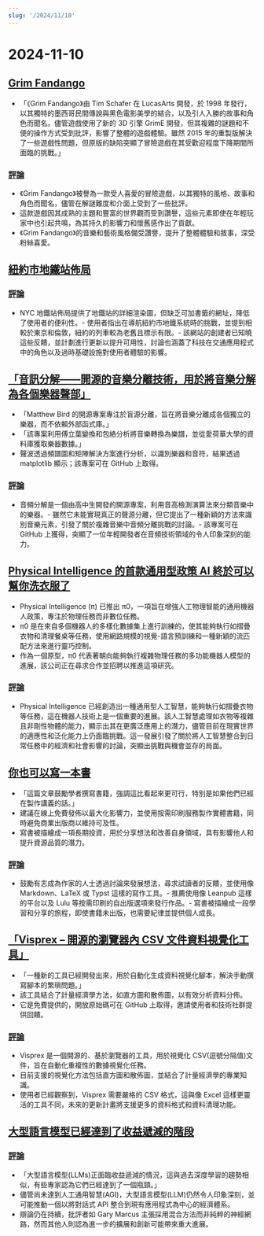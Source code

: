 ```yaml
---
slug: '/2024/11/10'
---
```


# 2024-11-10

## [Grim Fandango](https://www.filfre.net/2024/11/grim-fandango/)

- 「《Grim Fandango》由 Tim Schafer 在 LucasArts 開發，於 1998 年發行，以其獨特的墨西哥民間傳說與黑色電影美學的結合，以及引人入勝的故事和角色而聞名。儘管遊戲使用了新的 3D 引擎 GrimE 開發，但其複雜的謎題和不便的操作方式受到批評，影響了整體的遊戲體驗。雖然 2015 年的重製版解決了一些遊戲性問題，但原版的缺陷突顯了冒險遊戲在其受歡迎程度下降期間所面臨的挑戰。」

### [評論](https://news.ycombinator.com/item?id=42097261)

- 《Grim Fandango》被譽為一款受人喜愛的冒險遊戲，以其獨特的風格、故事和角色而聞名，儘管在解謎難度和介面上受到了一些批評。
- 這款遊戲因其成熟的主題和豐富的世界觀而受到讚譽，這些元素即使在年輕玩家中也引起共鳴，為其持久的影響力和懷舊感作出了貢獻。
- 《Grim Fandango》的音樂和藝術風格備受讚譽，提升了整體體驗和敘事，深受粉絲喜愛。

## [紐約市地鐵站佈局](http://www.projectsubwaynyc.com/gallery)

### [評論](https://news.ycombinator.com/item?id=42096717)

- NYC 地鐵站佈局提供了地鐵站的詳細渲染圖，但缺乏可加書籤的網址，降低了使用者的便利性。- 使用者指出在導航紐約市地鐵系統時的挑戰，並提到相較於東京和倫敦，紐約的列車較為老舊且標示有限。- 該網站的創建者已知曉這些反饋，並計劃進行更新以提升可用性，討論也涵蓋了科技在交通應用程式中的角色以及過時基礎設施對使用者體驗的影響。

## [「音訊分解——開源的音樂分離技術，用於將音樂分解為各個樂器聲部」](https://matthew-bird.com/blogs/Audio-Decomposition.html)

- 「Matthew Bird 的開源專案專注於盲源分離，旨在將音樂分離成各個獨立的樂器，而不依賴外部函式庫。」
- 「該專案利用傅立葉變換和包絡分析將音樂轉換為樂譜，並從愛荷華大學的資料庫獲取樂器數據。」
- 聲波透過頻譜圖和矩陣解決方案進行分析，以識別樂器和音符，結果透過 matplotlib 顯示；該專案可在 GitHub 上取得。

### [評論](https://news.ycombinator.com/item?id=42098491)

- 音頻分解是一個由高中生開發的開源專案，利用音高檢測演算法來分類音樂中的樂器。- 雖然它未能實現真正的聲源分離，但它提出了一種新穎的方法來識別音樂元素，引發了關於複雜音樂中音頻分離挑戰的討論。- 該專案可在 GitHub 上獲得，突顯了一位年輕開發者在音頻技術領域的令人印象深刻的能力。

## [Physical Intelligence 的首款通用型政策 AI 終於可以幫你洗衣服了](https://www.physicalintelligence.company/blog/pi0)

- Physical Intelligence (π) 已推出 π0，一項旨在增強人工物理智能的通用機器人政策，專注於物理任務而非數位任務。
- π0 是在來自多個機器人的多樣化數據集上進行訓練的，使其能夠執行如摺疊衣物和清理餐桌等任務，使用網路規模的視覺-語言預訓練和一種新穎的流匹配方法來進行靈巧控制。
- 作為一個原型，π0 代表著朝向能夠執行複雜物理任務的多功能機器人模型的進展，該公司正在尋求合作並招聘以推進這項研究。

### [評論](https://news.ycombinator.com/item?id=42098236)

- Physical Intelligence 已經創造出一種通用型人工智慧，能夠執行如摺疊衣物等任務，這在機器人技術上是一個重要的進展。該人工智慧處理如衣物等複雜且非剛性物體的能力，顯示出其在更廣泛應用上的潛力，儘管目前在現實世界的適應性和泛化能力上仍面臨挑戰。這一發展引發了關於將人工智慧整合到日常任務中的經濟和社會影響的討論，突顯出挑戰與機會並存的局面。

## [你也可以寫一本書](https://parentheticallyspeaking.org/articles/write-a-book/)

- 「這篇文章鼓勵學者撰寫書籍，強調這比看起來更可行，特別是如果他們已經在製作講義的話。」
- 建議在線上免費發佈以最大化影響力，並使用按需印刷服務製作實體書籍，同時避免商業出版商以維持可及性。
- 寫書被描繪成一項長期投資，用於分享想法和改善自身領域，具有影響他人和提升資源品質的潛力。

### [評論](https://news.ycombinator.com/item?id=42096915)

- 鼓勵有志成為作家的人士透過討論來發展想法，尋求試讀者的反饋，並使用像 Markdown、LaTeX 或 Typst 這樣的寫作工具。- 推薦使用像 Leanpub 這樣的平台以及 Lulu 等按需印刷的自出版選項來發行作品。- 寫書被描繪成一段學習和分享的旅程，即使書籍未出版，也需要紀律並提供個人成長。

## [「Visprex – 開源的瀏覽器內 CSV 文件資料視覺化工具」](https://docs.visprex.com/)

- 「一種新的工具已經開發出來，用於自動化生成資料視覺化腳本，解決手動撰寫腳本的繁瑣問題。」
- 該工具結合了計量經濟學方法，如直方圖和散佈圖，以有效分析資料分佈。
- 它是免費提供的，開放原始碼可在 GitHub 上取得，邀請使用者和技術社群提供回饋。

### [評論](https://news.ycombinator.com/item?id=42096837)

- Visprex 是一個開源的、基於瀏覽器的工具，用於視覺化 CSV(逗號分隔值)文件，旨在自動化重複性的數據視覺化任務。
- 目前支援的視覺化方法包括直方圖和散佈圖，並結合了計量經濟學的專業知識。
- 使用者已經觀察到，Visprex 需要嚴格的 CSV 格式，這與像 Excel 這樣更靈活的工具不同，未來的更新計畫將支援更多的資料格式和資料清理功能。

## [大型語言模型已經達到了收益遞減的階段](https://garymarcus.substack.com/p/confirmed-llms-have-indeed-reached)

### [評論](https://news.ycombinator.com/item?id=42097774)

- 「大型語言模型(LLMs)正面臨收益遞減的情況，這與過去深度學習的趨勢相似，有些專家認為它們已經達到了一個瓶頸。」
- 儘管尚未達到人工通用智慧(AGI)，大型語言模型(LLM)仍然令人印象深刻，並可能推動一個以將對話式 API 整合到現有應用程式為中心的經濟體系。
- 辯論仍在持續，批評者如 Gary Marcus 主張採用混合方法而非純粹的神經網路，然而其他人則認為進一步的擴展和創新可能帶來重大進展。

<head>
  <meta property="og:title" content="Grim Fandango" />
  <meta property="og:type" content="website" />
  <meta property="og:image" content="https://og.cho.sh/api/og/?title=Grim%20Fandango&subheading=2024%E5%B9%B411%E6%9C%8810%E6%97%A5%20%E6%98%9F%E6%9C%9F%E6%97%A5%3A%20Hacker%20News%20%E6%91%98%E8%A6%81" />
</head>
